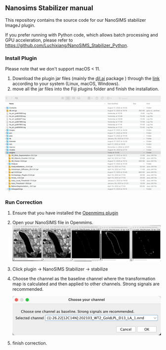 ## Nanosims Stabilizer manual

This repository contains the source code for our NanoSIMS stabilizer ImageJ plugin. 

If you prefer running with Python code, which allows batch processing and GPU acceleration, please refer to https://github.com/Luchixiang/NanoSIMS_Stabilizer_Python. 

### Install Plugin

Please note that we don't support macOS < 11.  

1. Download the plugin jar files (mainly the [djl.ai](https://djl.ai/) package ) through the [link](https://connecthkuhk-my.sharepoint.com/:f:/g/personal/u3590540_connect_hku_hk/Ejyw6saUUttCkM6umHp4L5YB7MmQ9e3_fSJ8PNjlZiCgUg?e=Y4krzx) according to your system (Linux, macOS, Windows). 
3. move all the jar files into the Fiji plugins folder and finish the installation.

![image-20230822121808072](./img/install.png)

### Run Correction

1. Ensure that you have installed the [Openmims plugin](https://usermanual.wiki/Pdf/OpenMimsManual.682350371.pdf)
2. Open your NanoSIMS file in Openmims. ![image-20240108200032432](./img/openmims.png)

3. Click plugin -> NanoSIMS Stabilizer -> stabilize

4. Choose the channel as the baseline channel where the transformation map is calculated and then applied to other channels. Strong signals are recommended. 

   ![image-20240108200232561](./img/channel.png)

5. finish correction. 